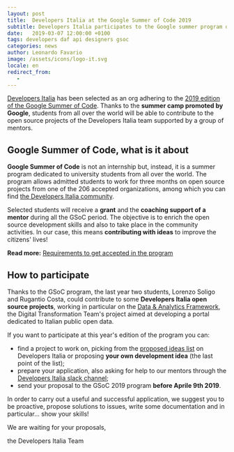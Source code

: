 ```yaml
---
layout: post
title:  Developers Italia at the Google Summer of Code 2019
subtitle: Developers Italia participates to the Google summer program dedicated to students who want to get involved. Here you can find how to apply
date:   2019-03-07 12:00:00 +0100
tags: developers daf api designers gsoc
categories: news
author: Leonardo Favario
image: /assets/icons/logo-it.svg
locale: en
redirect_from:
   -
---
```


[Developers Italia](https://developers.italia.it/) has been selected as an org
adhering to the [2019 edition of the Google Summer of
Code](https://summerofcode.withgoogle.com/). Thanks to the **summer camp
promoted by Google**, students from all over the world will be able to
contribute to the open source projects of the Developers
Italia team supported by a group of mentors.

## Google Summer of Code, what is it about 

**Google Summer of Code** is not an internship but, instead, it is a summer
program dedicated to university students from all over the world. The program allows
admitted students to work for three months on open source projects
from one of the 206 accepted organizations, among which you can find [the
Developers Italia
community](https://summerofcode.withgoogle.com/organizations/5088529877565440/).


Selected students will receive a **grant** and the **coaching support of
a mentor** during all the GSoC period. The objective is to enrich the open
source development skills and also to take place in the community activities.
In our case, this means **contributing with ideas** to improve the citizens'
lives!


**Read more:** [Requirements to get accepted in the
program](https://summerofcode.withgoogle.com/get-started/)

## How to participate 


Thanks to the GSoC program, the last year two students, Lorenzo Soligo and
Rugantio Costa, could contribute to some **Developers Italia open source
projects**, working in particular on the [Data & Analytics
Framework](https://teamdigitale.governo.it/it/projects/daf.htm), the Digital
Transformation Team's project aimed at developing a portal dedicated to Italian
public open data.


If you want to participate at this year's edition of the program you can:

- find a project to work on, picking from the [proposed ideas
  list](https://developers.italia.it/en/gsoc-ideas/) on Developers Italia or
  proposing **your own development idea** (the last point of the list);
- prepare your application, also asking for help to our mentors through the
  [ Developers Italia slack channel](https://slack.developers.italia.it/);
- send your proposal to the GSoC 2019 program **before Aprile 9th 2019**.

In order to carry out a useful and successful application, we suggest you to be
proactive, propose solutions to issues, write some documentation and
in particular... show your skills!

We are waiting for your proposals,

the Developers Italia Team
